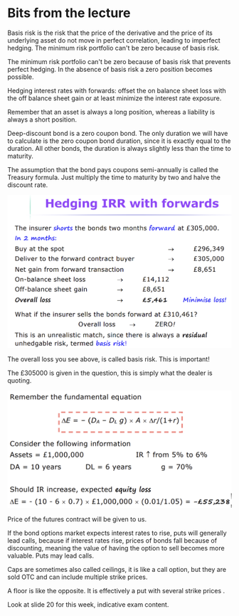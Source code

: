 # Bits from the lecture

Basis risk is the risk that the price of the derivative and the price of its underlying asset do not move in perfect
correlation, leading to imperfect hedging. The minimum risk portfolio can't be zero because of basis risk.

The minimum risk portfolio can't be zero because of basis risk that prevents perfect hedging. In the absence of basis
risk a zero position becomes possible.

Hedging interest rates with forwards: offset the on balance sheet loss with the off balance sheet gain or at least
minimize the interest rate exposure.

Remember that an asset is always a long position, whereas a liability is always a short position.

Deep-discount bond is a zero coupon bond. The only duration we will have to calculate is the zero coupon bond duration,
since it is exactly equal to the duration. All other bonds, the duration is always slightly less than the time to
maturity.

The assumption that the bond pays coupons semi-annually is called the Treasury formula. Just multiply the time to
maturity by two and halve the discount rate.

![img_2.png](img_2.png)

The overall loss you see above, is called basis risk. This is important!

The £305000 is given in the question, this is simply what the dealer is quoting.

![img_3.png](img_3.png)

Price of the futures contract will be given to us.

If the bond options market expects interest rates to rise, puts will generally lead calls, because if interest rates
rise, prices of bonds fall because of discounting, meaning the value of having the option to sell becomes more valuable.
Puts may lead calls.

Caps are sometimes also called ceilings, it is like a call option, but they are sold OTC and can include multiple strike
prices.

A floor is like the opposite. It is effectively a put with several strike prices .

Look at slide 20 for this week, indicative exam content.

